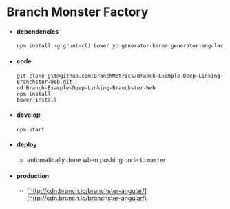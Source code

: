 # Branch Monster Factory

- #### dependencies 

    ```
    npm install -g grunt-cli bower yo generator-karma generator-angular
    ```

- #### code

    ```
    git clone git@github.com:BranchMetrics/Branch-Example-Deep-Linking-Branchster-Web.git
    cd Branch-Example-Deep-Linking-Branchster-Web
    npm install
    bower install
    ```

- #### develop

  ```
  npm start
  ```

- #### deploy

  - automatically done when pushing code to `master`

- #### production

  - [http://cdn.branch.io/branchster-angular/](http://cdn.branch.io/branchster-angular/)
